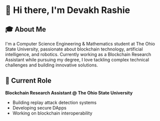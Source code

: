 # 👋 Hi there, I'm Devakh Rashie

## 🎓 About Me
I'm a Computer Science Engineering & Mathematics student at The Ohio State University, passionate about blockchain technology, artificial intelligence, and robotics. Currently working as a Blockchain Research Assistant while pursuing my degree, I love tackling complex technical challenges and building innovative solutions.

## 💼 Current Role
**Blockchain Research Assistant @ The Ohio State University**
- Building replay attack detection systems
- Developing secure DApps
- Working on blockchain interoperability
